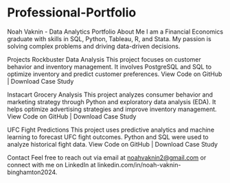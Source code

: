 # Professional-Portfolio
Noah Vaknin - Data Analytics Portfolio
About Me
I am a Financial Economics graduate with skills in SQL, Python, Tableau, R, and Stata. My passion is solving complex problems and driving data-driven decisions.

Projects
Rockbuster Data Analysis
This project focuses on customer behavior and inventory management. It involves PostgreSQL and SQL to optimize inventory and predict customer preferences.
View Code on GitHub | Download Case Study

Instacart Grocery Analysis
This project analyzes consumer behavior and marketing strategy through Python and exploratory data analysis (EDA). It helps optimize advertising strategies and improve inventory management.
View Code on GitHub | Download Case Study

UFC Fight Predictions
This project uses predictive analytics and machine learning to forecast UFC fight outcomes. Python and SQL were used to analyze historical fight data.
View Code on GitHub | Download Case Study

Contact
Feel free to reach out via email at noahvaknin2@gmail.com or connect with me on LinkedIn at linkedin.com/in/noah-vaknin-binghamton2024.

